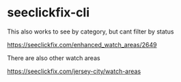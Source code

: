 # seeclickfix-cli

This also works to see by category, but cant filter by status

https://seeclickfix.com/enhanced_watch_areas/2649

There are also other watch areas

https://seeclickfix.com/jersey-city/watch-areas
